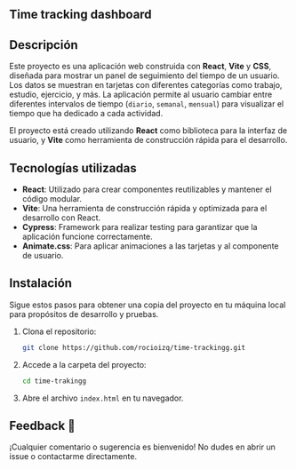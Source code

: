 ## Time tracking dashboard

## Descripción

Este proyecto es una aplicación web construida con **React**, **Vite** y **CSS**, diseñada para mostrar un panel de seguimiento del tiempo de un usuario. Los datos se muestran en tarjetas con diferentes categorías como trabajo, estudio, ejercicio, y más. La aplicación permite al usuario cambiar entre diferentes intervalos de tiempo (`diario`, `semanal`, `mensual`) para visualizar el tiempo que ha dedicado a cada actividad.

El proyecto está creado utilizando **React** como biblioteca para la interfaz de usuario, y **Vite** como herramienta de construcción rápida para el desarrollo.

## Tecnologías utilizadas

- **React**: Utilizado para crear componentes reutilizables y mantener el código modular.
- **Vite**: Una herramienta de construcción rápida y optimizada para el desarrollo con React.
- **Cypress**: Framework para realizar testing para garantizar que la aplicación funcione correctamente.
- **Animate.css**: Para aplicar animaciones a las tarjetas y al componente de usuario.

## Instalación

Sigue estos pasos para obtener una copia del proyecto en tu máquina local para propósitos de desarrollo y pruebas.

1. Clona el repositorio:  
    ```bash
    git clone https://github.com/rocioizq/time-trackingg.git
    ```  
2. Accede a la carpeta del proyecto:  
    ```bash
    cd time-trakingg
    ```  
3. Abre el archivo `index.html` en tu navegador.  

## Feedback 💬  
¡Cualquier comentario o sugerencia es bienvenido! No dudes en abrir un issue o contactarme directamente.  
